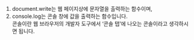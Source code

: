 1. document.write는 웹 페이지상에 문자열을 출력하는 함수이며, 
2. console.log는 콘솔 창에 값을 출력하는 함수입니다. 
   <br>콘솔이란 웹 브라우저의 개발자 도구에서 ‘콘솔 탭’에 나오는 콘솔이라고 생각하시면 됩니다.